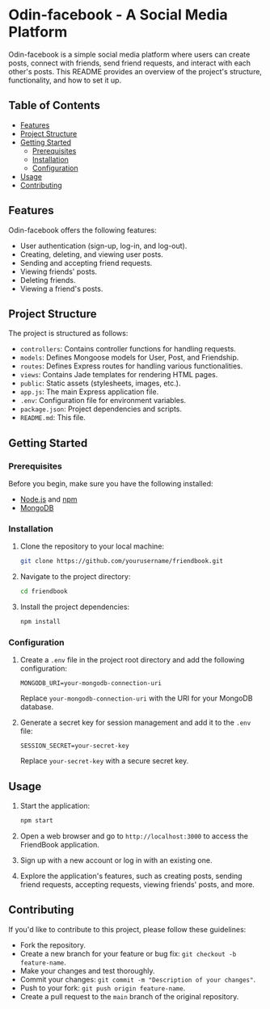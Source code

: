# Odin-facebook - A Social Media Platform

Odin-facebook is a simple social media platform where users can create posts, connect with friends, send friend requests, and interact with each other's posts. This README provides an overview of the project's structure, functionality, and how to set it up.

## Table of Contents
- [Features](#features)
- [Project Structure](#project-structure)
- [Getting Started](#getting-started)
  - [Prerequisites](#prerequisites)
  - [Installation](#installation)
  - [Configuration](#configuration)
- [Usage](#usage)
- [Contributing](#contributing)

## Features
Odin-facebook offers the following features:

- User authentication (sign-up, log-in, and log-out).
- Creating, deleting, and viewing user posts.
- Sending and accepting friend requests.
- Viewing friends' posts.
- Deleting friends.
- Viewing a friend's posts.

## Project Structure
The project is structured as follows:

- `controllers`: Contains controller functions for handling requests.
- `models`: Defines Mongoose models for User, Post, and Friendship.
- `routes`: Defines Express routes for handling various functionalities.
- `views`: Contains Jade templates for rendering HTML pages.
- `public`: Static assets (stylesheets, images, etc.).
- `app.js`: The main Express application file.
- `.env`: Configuration file for environment variables.
- `package.json`: Project dependencies and scripts.
- `README.md`: This file.

## Getting Started

### Prerequisites
Before you begin, make sure you have the following installed:
- [Node.js](https://nodejs.org/) and [npm](https://www.npmjs.com/)
- [MongoDB](https://www.mongodb.com/)

### Installation
1. Clone the repository to your local machine:
   ```bash
   git clone https://github.com/yourusername/friendbook.git
   ```

2. Navigate to the project directory:
   ```bash
   cd friendbook
   ```

3. Install the project dependencies:
   ```bash
   npm install
   ```

### Configuration
1. Create a `.env` file in the project root directory and add the following configuration:

   ```env
   MONGODB_URI=your-mongodb-connection-uri
   ```

   Replace `your-mongodb-connection-uri` with the URI for your MongoDB database.

2. Generate a secret key for session management and add it to the `.env` file:

   ```env
   SESSION_SECRET=your-secret-key
   ```

   Replace `your-secret-key` with a secure secret key.

## Usage
1. Start the application:
   ```bash
   npm start
   ```

2. Open a web browser and go to `http://localhost:3000` to access the FriendBook application.

3. Sign up with a new account or log in with an existing one.

4. Explore the application's features, such as creating posts, sending friend requests, accepting requests, viewing friends' posts, and more.

## Contributing
If you'd like to contribute to this project, please follow these guidelines:
- Fork the repository.
- Create a new branch for your feature or bug fix: `git checkout -b feature-name`.
- Make your changes and test thoroughly.
- Commit your changes: `git commit -m "Description of your changes"`.
- Push to your fork: `git push origin feature-name`.
- Create a pull request to the `main` branch of the original repository.

